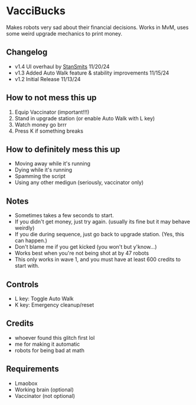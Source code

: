 # VacciBucks

Makes robots very sad about their financial decisions. Works in MvM, uses some weird upgrade mechanics to print money.

## Changelog

- v1.4 UI overhaul by [StanSmits](https://github.com/StanSmits) 11/20/24
- v1.3 Added Auto Walk feature & stability improvements 11/15/24
- v1.2 Initial Release 11/13/24

## How to not mess this up
1. Equip Vaccinator (important!!!)
2. Stand in upgrade station (or enable Auto Walk with L key)
3. Watch money go brrr
4. Press K if something breaks

## How to definitely mess this up
- Moving away while it's running
- Dying while it's running
- Spamming the script
- Using any other medigun (seriously, vaccinator only)

## Notes
- Sometimes takes a few seconds to start.
- If you didn't get money, just try again. (usually its fine but it may behave weirdly)
- If you die during sequence, just go back to upgrade station. (Yes, this can happen.)
- Don't blame me if you get kicked (you won't but y'know...)
- Works best when you're not being shot at by 47 robots
- This only works in wave 1, and you must have at least 600 credits to start with.

## Controls
- L key: Toggle Auto Walk
- K key: Emergency cleanup/reset

## Credits
- whoever found this glitch first lol
- me for making it automatic
- robots for being bad at math

## Requirements
- Lmaobox
- Working brain (optional)
- Vaccinator (not optional)